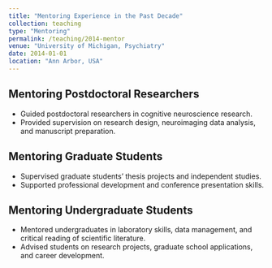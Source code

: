 ```yaml
---
title: "Mentoring Experience in the Past Decade"
collection: teaching
type: "Mentoring"
permalink: /teaching/2014-mentor
venue: "University of Michigan, Psychiatry"
date: 2014-01-01
location: "Ann Arbor, USA"
---
```


## Mentoring Postdoctoral Researchers

- Guided postdoctoral researchers in cognitive neuroscience research.
- Provided supervision on research design, neuroimaging data analysis, and manuscript preparation.

## Mentoring Graduate Students

- Supervised graduate students’ thesis projects and independent studies.
- Supported professional development and conference presentation skills.

## Mentoring Undergraduate Students

- Mentored undergraduates in laboratory skills, data management, and critical reading of scientific literature.
- Advised students on research projects, graduate school applications, and career development.
